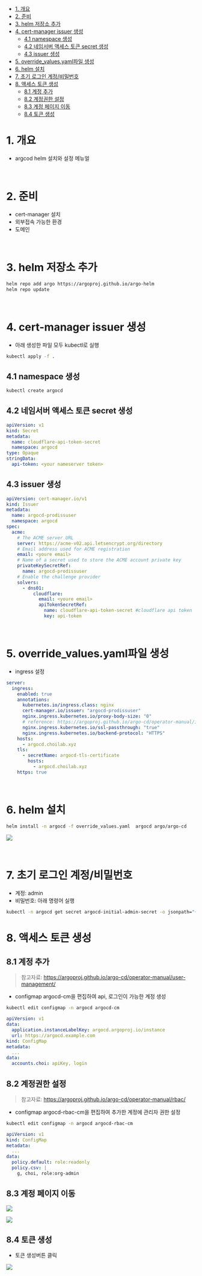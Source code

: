 - [1. 개요](#1-개요)
- [2. 준비](#2-준비)
- [3. helm 저장소 추가](#3-helm-저장소-추가)
- [4. cert-manager issuer 생성](#4-cert-manager-issuer-생성)
  - [4.1 namespace 생성](#41-namespace-생성)
  - [4.2 네임서버 액세스 토큰 secret 생성](#42-네임서버-액세스-토큰-secret-생성)
  - [4.3 issuer 생성](#43-issuer-생성)
- [5. override_values.yaml파일 생성](#5-override_valuesyaml파일-생성)
- [6. helm 설치](#6-helm-설치)
- [7. 초기 로그인 계정/비밀번호](#7-초기-로그인-계정비밀번호)
- [8. 액세스 토큰 생성](#8-액세스-토큰-생성)
  - [8.1 계정 추가](#81-계정-추가)
  - [8.2 계정권한 설정](#82-계정권한-설정)
  - [8.3 계정 페이지 이동](#83-계정-페이지-이동)
  - [8.4 토큰 생성](#84-토큰-생성)

# 1. 개요
* argcod helm 설치와 설정 메뉴얼

<br>

# 2. 준비
* cert-manager 설치
* 외부접속 가능한 환경
* 도메인

<br>

# 3. helm 저장소 추가
```sh
helm repo add argo https://argoproj.github.io/argo-helm
helm repo update
```

<br>

# 4. cert-manager issuer 생성
* 아래 생성한 파일 모두 kubectl로 실행
```sh
kubectl apply -f .
```  

## 4.1 namespace 생성
```sh
kubectl create argocd
```

## 4.2 네임서버 액세스 토큰 secret 생성
```yaml
apiVersion: v1
kind: Secret
metadata:
  name: cloudflare-api-token-secret
  namespace: argocd
type: Opaque
stringData:
  api-token: <your nameserver token>
```

## 4.3 issuer 생성
```yaml
apiVersion: cert-manager.io/v1
kind: Issuer
metadata:
  name: argocd-prodissuser
  namespace: argocd
spec:
  acme:
    # The ACME server URL
    server: https://acme-v02.api.letsencrypt.org/directory
    # Email address used for ACME registration
    email: <youre email>
    # Name of a secret used to store the ACME account private key
    privateKeySecretRef:
      name: argocd-prodissuser
    # Enable the challenge provider
    solvers:
      - dns01:
          cloudflare:
            email: <youre email>
            apiTokenSecretRef:
              name: cloudflare-api-token-secret #cloudflare api token
              key: api-token
```

<br>

# 5. override_values.yaml파일 생성
* ingress 설정
```yaml
server:
  ingress:
    enabled: true
    annotations:
      kubernetes.io/ingress.class: nginx
      cert-manager.io/issuer: "argocd-prodissuser"
      nginx.ingress.kubernetes.io/proxy-body-size: "0"
      # reference: https://argoproj.github.io/argo-cd/operator-manual/ingress/#ssl-passthrough-with-cert-manager-and-lets-encrypt
      nginx.ingress.kubernetes.io/ssl-passthrough: "true"
      nginx.ingress.kubernetes.io/backend-protocol: "HTTPS"
    hosts:
      - argocd.choilab.xyz
    tls:
      - secretName: argocd-tls-certificate
        hosts:
          - argocd.choilab.xyz
    https: true
```

<br>

# 6. helm 설치
```sh
helm install -n argocd -f override_values.yaml  argocd argo/argo-cd
```

![](imgs/open_webdashboard.png)

<br>

# 7. 초기 로그인 계정/비밀번호
* 계정: admin
* 비밀번호: 아래 명령어 실행
```sh
kubectl -n argocd get secret argocd-initial-admin-secret -o jsonpath="{.data.password}" | base64 -d; echo
```

# 8. 액세스 토큰 생성

## 8.1 계정 추가
> 참고자료: https://argoproj.github.io/argo-cd/operator-manual/user-management/
* configmap argocd-cm을 편집하여 api, 로그인이 가능한 계정 생성

```sh
kubectl edit configmap -n argocd argocd-cm
```

```yaml
apiVersion: v1
data:
  application.instanceLabelKey: argocd.argoproj.io/instance
  url: https://argocd.example.com
kind: ConfigMap
metadata:
  ...
data:
  accounts.choi: apiKey, login
```

## 8.2 계정권한 설정
> 참고자료: https://argoproj.github.io/argo-cd/operator-manual/rbac/
* configmap argocd-rbac-cm을 편집하여 추가한 계정에 관리자 권한 설정

```sh
kubectl edit configmap -n argocd argocd-rbac-cm
```

```yaml
apiVersion: v1
kind: ConfigMap
metadata:
  ...
data:
  policy.default: role:readonly
  policy.csv: |
    g, choi, role:org-admin
```

## 8.3 계정 페이지 이동

![](imgs/token5.png)

![](imgs/token6.png)

## 8.4 토큰 생성
* 토큰 생성버튼 클릭

![](imgs/token7.png)